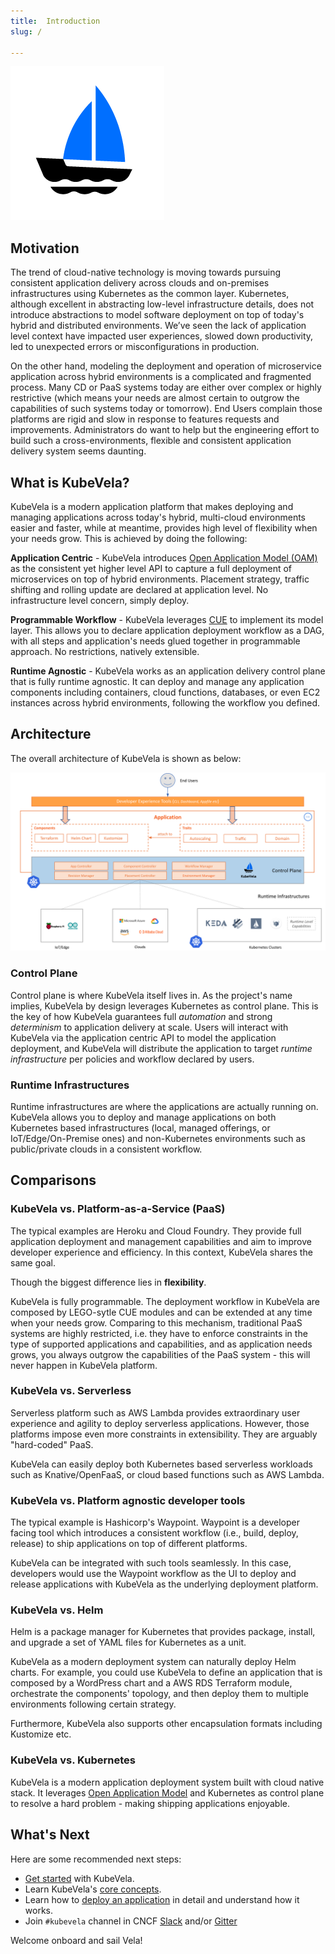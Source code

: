 ```yaml
---
title:  Introduction
slug: / 

---
```


![alt](resources/KubeVela-01.png)

## Motivation

The trend of cloud-native technology is moving towards pursuing consistent application delivery across clouds and on-premises infrastructures using Kubernetes as the common layer. Kubernetes, although excellent in abstracting low-level infrastructure details, does not introduce abstractions to model software deployment on top of today's hybrid and distributed environments. We’ve seen the lack of application level context have impacted user experiences, slowed down productivity, led to unexpected errors or misconfigurations in production.

On the other hand, modeling the deployment and operation of microservice application across hybrid environments is a complicated and fragmented process. Many CD or PaaS systems today are either over complex or highly restrictive (which means your needs are almost certain to outgrow the capabilities of such systems today or tomorrow). End Users complain those platforms are  rigid and slow in response to features requests and improvements. Administrators do want to help but the engineering effort to build such a cross-environments, flexible and consistent application delivery system seems daunting.

## What is KubeVela?

KubeVela is a modern application platform that makes deploying and managing applications across today's hybrid, multi-cloud environments easier and faster, while at meantime, provides high level of flexibility when your needs grow. This is achieved by doing the following:

**Application Centric** - KubeVela introduces [Open Application Model (OAM)](https://oam.dev/) as the consistent yet higher level API to capture a full deployment of microservices on top of hybrid environments. Placement strategy, traffic shifting and rolling update are declared at application level. No infrastructure level concern, simply deploy.

**Programmable Workflow** - KubeVela leverages [CUE](https://cuelang.org/) to implement its model layer. This allows you to declare application deployment workflow as a DAG, with all steps and application's needs glued together in programmable approach. No restrictions, natively extensible.

**Runtime Agnostic** - KubeVela works as an application delivery control plane that is fully runtime agnostic. It can deploy and manage any application components including containers, cloud functions, databases, or even EC2 instances across hybrid environments, following the workflow you defined.

## Architecture

The overall architecture of KubeVela is shown as below:

![alt](resources/arch.png)

### Control Plane

Control plane is where KubeVela itself lives in. As the project's name implies, KubeVela by design leverages Kubernetes as control plane. This is the key of how KubeVela guarantees full *automation* and strong *determinism* to application delivery at scale. Users will interact with KubeVela via the  application centric API to model the application deployment, and KubeVela will distribute the application to target *runtime infrastructure* per policies and workflow declared by users.

### Runtime Infrastructures

Runtime infrastructures are where the applications are actually running on. KubeVela allows you to deploy and manage applications on both Kubernetes based infrastructures (local, managed offerings, or IoT/Edge/On-Premise ones) and non-Kubernetes environments such as public/private clouds in a consistent workflow.

## Comparisons

### KubeVela vs. Platform-as-a-Service (PaaS) 

The typical examples are Heroku and Cloud Foundry. They provide full application deployment and management capabilities and aim to improve developer experience and efficiency. In this context, KubeVela shares the same goal.

Though the biggest difference lies in **flexibility**.

KubeVela is fully programmable. The deployment workflow in KubeVela are composed by LEGO-sytle CUE modules and can be extended at any time when your needs grow. Comparing to this mechanism, traditional PaaS systems are highly restricted, i.e. they have to enforce constraints in the type of supported applications and capabilities, and as application needs grows, you always outgrow the capabilities of the PaaS system - this will never happen in KubeVela platform.

### KubeVela vs. Serverless  

Serverless platform such as AWS Lambda provides extraordinary user experience and agility to deploy serverless applications. However, those platforms impose even more constraints in extensibility. They are arguably "hard-coded" PaaS.

KubeVela can easily deploy both Kubernetes based serverless workloads such as Knative/OpenFaaS, or cloud based functions such as AWS Lambda.

### KubeVela vs. Platform agnostic developer tools

The typical example is Hashicorp's Waypoint. Waypoint is a developer facing tool which introduces a consistent workflow (i.e., build, deploy, release) to ship applications on top of different platforms.

KubeVela can be integrated with such tools seamlessly. In this case, developers would use the Waypoint workflow as the UI to deploy and release applications with KubeVela as the underlying deployment platform.

### KubeVela vs. Helm 

Helm is a package manager for Kubernetes that provides package, install, and upgrade a set of YAML files for Kubernetes as a unit. 

KubeVela as a modern deployment system can naturally deploy Helm charts. For example, you could use KubeVela to define an application that is composed by a WordPress chart and a AWS RDS Terraform module, orchestrate the components' topology, and then deploy them to multiple environments following certain strategy.

Furthermore, KubeVela also supports other encapsulation formats including Kustomize etc.

### KubeVela vs. Kubernetes

KubeVela is a modern application deployment system built with cloud native stack. It leverages [Open Application Model](https://github.com/oam-dev/spec) and Kubernetes as control plane to resolve a hard problem - making shipping applications enjoyable.

## What's Next

Here are some recommended next steps:
- [Get started](./quick-start) with KubeVela.
- Learn KubeVela's [core concepts](./concepts).
- Learn how to [deploy an application](end-user/application) in detail and understand how it works.
- Join `#kubevela` channel in CNCF [Slack](https://cloud-native.slack.com) and/or [Gitter](https://gitter.im/oam-dev/community)

Welcome onboard and sail Vela!